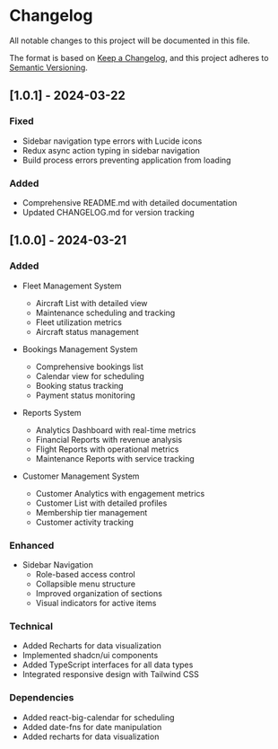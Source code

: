 # Changelog

All notable changes to this project will be documented in this file.

The format is based on [Keep a Changelog](https://keepachangelog.com/en/1.0.0/),
and this project adheres to [Semantic Versioning](https://semver.org/spec/v2.0.0.html).

## [1.0.1] - 2024-03-22

### Fixed
- Sidebar navigation type errors with Lucide icons
- Redux async action typing in sidebar navigation
- Build process errors preventing application from loading

### Added
- Comprehensive README.md with detailed documentation
- Updated CHANGELOG.md for version tracking

## [1.0.0] - 2024-03-21

### Added
- Fleet Management System
  - Aircraft List with detailed view
  - Maintenance scheduling and tracking
  - Fleet utilization metrics
  - Aircraft status management

- Bookings Management System
  - Comprehensive bookings list
  - Calendar view for scheduling
  - Booking status tracking
  - Payment status monitoring

- Reports System
  - Analytics Dashboard with real-time metrics
  - Financial Reports with revenue analysis
  - Flight Reports with operational metrics
  - Maintenance Reports with service tracking

- Customer Management System
  - Customer Analytics with engagement metrics
  - Customer List with detailed profiles
  - Membership tier management
  - Customer activity tracking

### Enhanced
- Sidebar Navigation
  - Role-based access control
  - Collapsible menu structure
  - Improved organization of sections
  - Visual indicators for active items

### Technical
- Added Recharts for data visualization
- Implemented shadcn/ui components
- Added TypeScript interfaces for all data types
- Integrated responsive design with Tailwind CSS

### Dependencies
- Added react-big-calendar for scheduling
- Added date-fns for date manipulation
- Added recharts for data visualization 